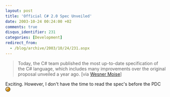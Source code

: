 ```yaml
---
layout: post
title: 'Official C# 2.0 Spec Unveiled'
date: 2003-10-24 00:24:00 +02
comments: true
disqus_identifier: 231
categories: [Development]
redirect_from:
  - /blog/archive/2003/10/24/231.aspx
---
```


> Today, the C\# team published the most up-to-date specification of the C\# language, which includes many improvements over the original proposal unveiled a year ago.
> [via [Wesner Moise](http://wesnerm.blogs.com/net_undocumented/2003/10/official_c_20_s.html)]

Exciting. However, I don't have the time to read the spec's before the PDC ![Sad](/files/archive/smiley_frown.gif)

